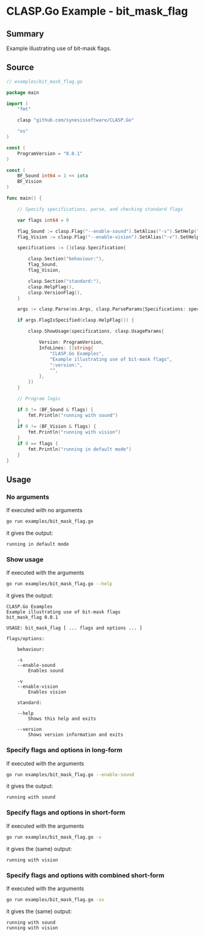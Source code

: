 # CLASP.Go Example - **bit_mask_flag**

## Summary

Example illustrating use of bit-mask flags.

## Source

```Go
// examples/bit_mask_flag.go

package main

import (
	"fmt"

	clasp "github.com/synesissoftware/CLASP.Go"

	"os"
)

const (
	ProgramVersion = "0.0.1"
)

const (
	BF_Sound int64 = 1 << iota
	BF_Vision
)

func main() {

	// Specify specifications, parse, and checking standard flags

	var flags int64 = 0

	flag_Sound := clasp.Flag("--enable-sound").SetAlias("-s").SetHelp("Enables sound").SetBitmask64(BF_Sound, &flags)
	flag_Vision := clasp.Flag("--enable-vision").SetAlias("-v").SetHelp("Enables vision").SetBitmask64(BF_Vision, &flags)

	specifications := []clasp.Specification{

		clasp.Section("behaviour:"),
		flag_Sound,
		flag_Vision,

		clasp.Section("standard:"),
		clasp.HelpFlag(),
		clasp.VersionFlag(),
	}

	args := clasp.Parse(os.Args, clasp.ParseParams{Specifications: specifications})

	if args.FlagIsSpecified(clasp.HelpFlag()) {

		clasp.ShowUsage(specifications, clasp.UsageParams{

			Version: ProgramVersion,
			InfoLines: []string{
				"CLASP.Go Examples",
				"Example illustrating use of bit-mask flags",
				":version:",
				"",
			},
		})
	}

	// Program logic

	if 0 != (BF_Sound & flags) {
		fmt.Println("running with sound")
	}
	if 0 != (BF_Vision & flags) {
		fmt.Println("running with vision")
	}
	if 0 == flags {
		fmt.Println("running in default mode")
	}
}
```

## Usage

### No arguments

If executed with no arguments

```bash
go run examples/bit_mask_flag.go
```

it gives the output:

```
running in default mode
```

### Show usage

If executed with the arguments

```bash
go run examples/bit_mask_flag.go --help
```

it gives the output:

```
CLASP.Go Examples
Example illustrating use of bit-mask flags
bit_mask_flag 0.0.1

USAGE: bit_mask_flag [ ... flags and options ... ]

flags/options:

	behaviour:

	-s
	--enable-sound
		Enables sound

	-v
	--enable-vision
		Enables vision

	standard:

	--help
		Shows this help and exits

	--version
		Shows version information and exits
```

### Specify flags and options in long-form

If executed with the arguments

```bash
go run examples/bit_mask_flag.go --enable-sound
```

it gives the output:

```
running with sound
```

### Specify flags and options in short-form

If executed with the arguments

```bash
go run examples/bit_mask_flag.go -v
```

it gives the (same) output:

```
running with vision
```

### Specify flags and options with combined short-form

If executed with the arguments

```bash
go run examples/bit_mask_flag.go -sv
```

it gives the (same) output:

```
running with sound
running with vision
```


<!-- ########################### end of file ########################### -->


